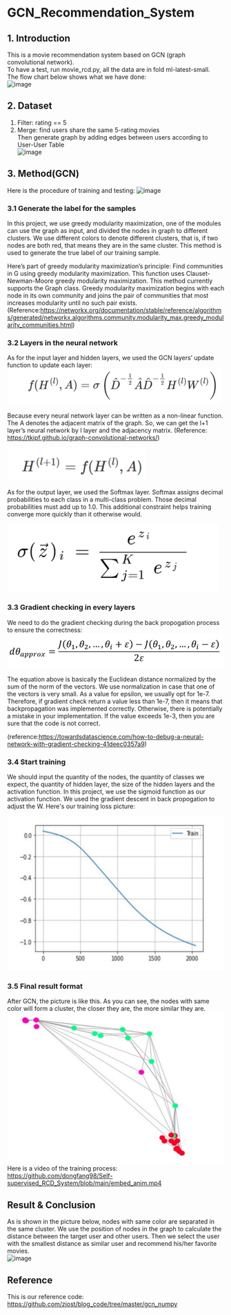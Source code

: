 # GCN_Recommendation_System
## 1. Introduction
This is a movie recommendation system based on GCN (graph convolutional network).  
To have a test, run movie_rcd.py, all the data are in fold ml-latest-small.  
The flow chart below shows what we have done:  
![image](https://user-images.githubusercontent.com/78338843/145574755-51fed9af-df63-4c6c-b7a9-405602f1ac83.png)

## 2. Dataset
1. Filter: rating == 5  
2. Merge: find users share the same 5-rating movies  
Then generate graph by adding edges between users according to User-User Table  
![image](https://user-images.githubusercontent.com/78338843/145575111-4379aead-b203-424a-b4ea-243923ba01f4.png)

## 3. Method(GCN)
Here is the procedure of training and testing:
![image](https://user-images.githubusercontent.com/78338843/145574087-c6e46904-49a8-4cb8-8a8e-8e1fa21a65d2.png)

### 3.1	Generate the label for the samples
In this project, we use greedy modularity maximization, one of the modules can use the graph as input, and divided the nodes in graph to different clusters. We use different colors to denote different clusters, that is, if two nodes are both red, that means they are in the same cluster. This method is used to generate the true label of our training sample. 

Here’s part of greedy modularity maximization’s principle:
Find communities in G using greedy modularity maximization. This function uses Clauset-Newman-Moore greedy modularity maximization. This method currently supports the Graph class. Greedy modularity maximization begins with each node in its own community and joins the pair of communities that most increases modularity until no such pair exists. (Reference:https://networkx.org/documentation/stable/reference/algorithms/generated/networkx.algorithms.community.modularity_max.greedy_modularity_communities.html)

### 3.2 Layers in the neural network
As for the input layer and hidden layers, we used the GCN layers’ update function to update each layer:
![image](https://github.com/dongfang98/Self-supervised_RCD_System/blob/main/Picture/GCN_Layer.png)

Because every neural network layer can be written as a non-linear function. The A denotes the adjacent matrix of the graph. So, we can get the l+1 layer’s neural network by l layer and the adjacency matrix. 
(Reference: https://tkipf.github.io/graph-convolutional-networks/)

![image](https://github.com/dongfang98/Self-supervised_RCD_System/blob/main/Picture/NeuralNetwork.png)

As for the output layer, we used the Softmax layer. Softmax assigns decimal probabilities to each class in a multi-class problem. Those decimal probabilities must add up to 1.0. This additional constraint helps training converge more quickly than it otherwise would.

![image](https://github.com/dongfang98/Self-supervised_RCD_System/blob/main/Picture/Softmax_Layer.png)

### 3.3 Gradient checking in every layers

We need to do the gradient checking during the back propogation process to ensure the correctness: 
![image](https://github.com/dongfang98/Self-supervised_RCD_System/blob/main/Picture/GradientChecking.png)

The equation above is basically the Euclidean distance normalized by the sum of the norm of the vectors. We use normalization in case that one of the vectors is very small.
As a value for epsilon, we usually opt for 1e-7. Therefore, if gradient check return a value less than 1e-7, then it means that backpropagation was implemented correctly. Otherwise, there is potentially a mistake in your implementation. If the value exceeds 1e-3, then you are sure that the code is not correct.

(reference:https://towardsdatascience.com/how-to-debug-a-neural-network-with-gradient-checking-41deec0357a9)

### 3.4 Start training

We should input the quantity of the nodes, the quantity of classes we expect, the quantity of hidden layer, the size of the hidden layers and the activation function. In this project, we use the sigmoid function as our activation function. We used the gradient descent in back propogation to adjust the W. Here's our training loss picture:

![image](https://github.com/dongfang98/Self-supervised_RCD_System/blob/main/Picture/Training.PNG)

### 3.5 Final result format
After GCN, the picture is like this. As you can see, the nodes with same color will form a cluster, the closer they are, the more similar they are.  
![image](https://github.com/dongfang98/Self-supervised_RCD_System/blob/main/Picture/AfterGCN.PNG)  
Here is a video of the training process:  
https://github.com/dongfang98/Self-supervised_RCD_System/blob/main/embed_anim.mp4

## Result & Conclusion
As is shown in the picture below, nodes with same color are separated in the same cluster. We use the position of nodes in the graph to calculate the distance between the target user and other users. Then we select the user with the smallest distance as similar user and recommend his/her favorite movies.  
![image](https://user-images.githubusercontent.com/78338843/145572885-2f733253-0047-4628-9e3d-a2294be0409d.png)

## Reference
This is our reference code: https://github.com/zjost/blog_code/tree/master/gcn_numpy
